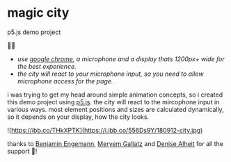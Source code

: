 # magic city
p5.js demo project

:no_mobile_phones::microphone:
  * *use [google chrome](https://www.google.com/chrome/), a microphone and a display thats 1200px+ wide for the best experience.*
  * *the city will react to your microphone input, so you need to allow microphone access for the page.*

i was trying to get my head around simple animation concepts, so i created this demo project using [p5.js](https://p5js.org/). the city will react to the mircophone input in various ways. most element positions and sizes are calculated dynamically, so it depends on your display, how the city looks.

![https://ibb.co/THkXPTK](https://i.ibb.co/556Ds9Y/180912-city.jpg)

thanks to [Benjamin Engemann](https://github.com/engebeni), [Meryem Gallatz](https://meryemgallatz.com/) and [Denise Alheit](https://www.denisealheit.com/) for all the support :green_heart:!
